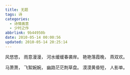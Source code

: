 ```yaml
---
title: 无题
tags: 诗
categories:
  - 诗情画意
  - 少时之作
abbrlink: 9b44950b
date: 2010-05-14 00:00:56
updated: 2010-05-14 20:25:14
---
```

风悠悠，
雨意漫漫，
河水缓缓春袭岸。
艳艳落霞晚，
燕双欢。

马萧萧，
飞絮婉婉，
幽路茫茫荆草盘。
漠漠黄昏短，
人影单。